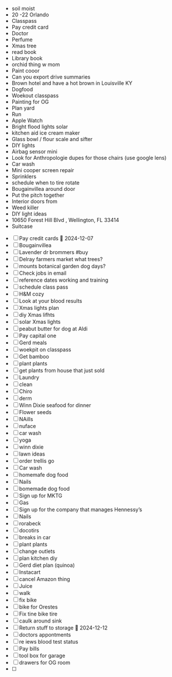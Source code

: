 
- soil moist
- 20 -22 Orlando 
- Classpass
- Pay credit card
- Doctor
- Perfume 
- Xmas tree
- read book
- Library book
- orchid thing w mom
- Paint cooor
- Can you export drive summaries
- Brown hotel and have a hot brown in Louisville KY
- Dogfood
- Woekout classpass
- Painting for OG
- Plan yard
- Run
- Apple Watch 
- Bright flood lights solar
- kitchen aid ice cream maker
- Glass bowl / flour scale and sifter 
- DIY lights 
- Airbag sensor mini 
- Look for Anthropologie dupes for those chairs (use google lens)
- Car wash
- Mini cooper screen repair 
- Sprinklers
- schedule when to tire rotate 
- Bougainvillea around door
- Put the pitch together 
- Interior doors from 
- Weed killer
- DIY light ideas
- 10650 Forest Hill Blvd , Wellington, FL 33414
- Suitcase
- [ ] Pay credit cards 📅 2024-12-07 
- [ ] Bougainvillea 
- [ ] Lavender dr brommers #buy 
- [ ] Delray farmers market what trees?
- [ ] mounts botanical garden dog days?
- [ ] Check jobs in email 
- [ ] reference dates working and training
- [ ] schedule class pass
- [ ] H&M cozy 
- [ ] Look at your blood results 
- [ ] Xmas lights plan 
- [ ] diy Xmas lifhts
- [ ] solar Xmas lights
- [ ] peabut butter for dog at Aldi 
- [ ] Pay capital one 
- [ ] Gerd meals
- [ ] woekpit on classpass 
- [ ] Get bamboo
- [ ] plant plants
- [ ] get plants from house that just sold 
- [ ] Laundry 
- [ ] clean 
- [ ] Chiro
- [ ] derm 
- [ ] Winn Dixie seafood for dinner
- [ ] Flower seeds
- [ ] NAills
- [ ] nuface
- [ ] car wash
- [ ] yoga
- [ ] winn dixie
- [ ] lawn ideas
- [ ] order trellis go
- [ ] Car wash
- [ ] homemafe dog food
- [ ]  Nails
- [ ] bomemade dog food 
- [ ] Sign up for MKTG
- [ ] Gas
- [ ] Sign up for the company that manages Hennessy’s 
- [ ] Nails
- [ ] rorabeck
- [ ] docotirs
- [ ] breaks in car
- [ ] plant plants
- [ ] change outlets
- [ ] plan kitchen diy 
- [ ] Gerd diet plan (quinoa)
- [ ] Instacart
- [ ] cancel Amazon thing
- [ ] Juice
- [ ] walk 
- [ ] fix bike
- [ ] bike for Orestes 
- [ ] Fix tine bike tire
- [ ] caulk around sink
- [ ] Return stuff to storage 📅 2024-12-12 
- [ ] doctors appontments
- [ ] re iews blood test status 
- [ ] Pay bills
- [ ] tool box for garage 
- [ ] drawers for OG room 
- [ ] 